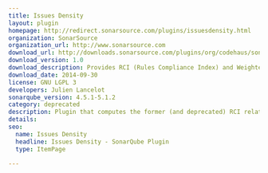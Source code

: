 ```yaml
---
title: Issues Density
layout: plugin
homepage: http://redirect.sonarsource.com/plugins/issuesdensity.html
organization: SonarSource
organization_url: http://www.sonarsource.com
download_url: http://downloads.sonarsource.com/plugins/org/codehaus/sonar-plugins/sonar-issues-density-plugin/1.0/sonar-issues-density-plugin-1.0.jar
download_version: 1.0
download_description: Provides RCI (Rules Compliance Index) and Weighted Issues metrics
download_date: 2014-09-30
license: GNU LGPL 3
developers: Julien Lancelot
sonarqube_version: 4.5.1-5.1.2
category: deprecated
description: Plugin that computes the former (and deprecated) RCI related metrics
details: 
seo: 
  name: Issues Density
  headline: Issues Density - SonarQube Plugin
  type: ItemPage

---
```


